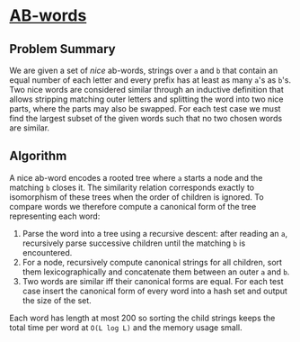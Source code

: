 # [AB-words](https://www.spoj.com/problems/ABWORDS/)

## Problem Summary
We are given a set of *nice* ab-words, strings over `a` and `b` that contain an equal number of each letter and every prefix has at least as many `a`'s as `b`'s. Two nice words are considered similar through an inductive definition that allows stripping matching outer letters and splitting the word into two nice parts, where the parts may also be swapped. For each test case we must find the largest subset of the given words such that no two chosen words are similar.

## Algorithm
A nice ab-word encodes a rooted tree where `a` starts a node and the matching `b` closes it. The similarity relation corresponds exactly to isomorphism of these trees when the order of children is ignored. To compare words we therefore compute a canonical form of the tree representing each word:

1. Parse the word into a tree using a recursive descent: after reading an `a`, recursively parse successive children until the matching `b` is encountered.
2. For a node, recursively compute canonical strings for all children, sort them lexicographically and concatenate them between an outer `a` and `b`.
3. Two words are similar iff their canonical forms are equal. For each test case insert the canonical form of every word into a hash set and output the size of the set.

Each word has length at most 200 so sorting the child strings keeps the total time per word at `O(L log L)` and the memory usage small.
